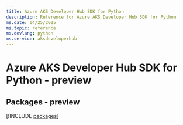 ```yaml
---
title: Azure AKS Developer Hub SDK for Python
description: Reference for Azure AKS Developer Hub SDK for Python
ms.date: 04/25/2025
ms.topic: reference
ms.devlang: python
ms.service: aksdeveloperhub
---
```

# Azure AKS Developer Hub SDK for Python - preview
## Packages - preview
[!INCLUDE [packages](aks-developer-hub-index.md)]